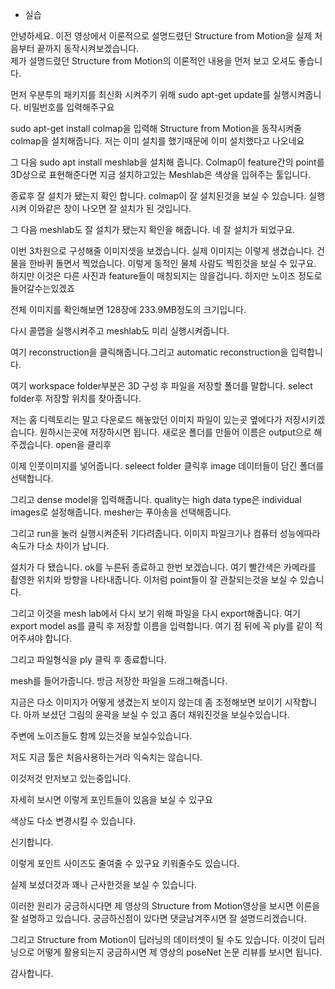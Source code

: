 - 실습

안녕하세요. 이전 영상에서 이론적으로 설명드렸던 Structure from Motion을 실제 처음부터 끝까지 동작시켜보겠습니다.  
제가 설명드렸던 Structure from Motion의 이론적인 내용을 먼저 보고 오셔도 좋습니다.  

먼저 우분투의 패키지를 최신화 시켜주기 위해 sudo apt-get update를 실행시켜줍니다.
비밀번호를 입력해주구요 

sudo apt-get install colmap을 입력해 Structure from Motion을 동작시켜줄 colmap을 설치해줍니다.
저는 이미 설치를 했기때문에 이미 설치했다고 나오네요

그 다음 sudo apt install meshlab을 설치해 줍니다. 
Colmap이 feature간의 point를 3D상으로 표현해준다면 지금 설치하고있는 Meshlab은 색상을 입혀주는 툴입니다.

종료후 잘 설치가 됐는지 확인 합니다. colmap이 잘 설치된것을 보실 수 있습니다. 
실행시켜 이와같은 창이 나오면 잘 설치가 된 것입니다.

그 다음 meshlab도 잘 설치가 됐는지 확인을 해줍니다. 네 잘 설치가 되었구요.

이번 3차원으로 구성해줄 이미지셋을 보겠습니다. 실제 이미지는 이렇게 생겼습니다. 건물을 한바퀴 돌면서 찍었습니다. 
이렇게 동적인 물체 사람도 찍힌것을 보실 수 있구요. 하지만 이것은 다른 사진과 feature들이 매칭되지는 않을겁니다. 
하지만 노이즈 정도로 들어갈수는있겠죠

전체 이미지를 확인해보면 128장에 233.9MB정도의 크기입니다.

다시 콜맵을 실행시켜주고 meshlab도 미리 실행시켜줍니다.

여기 reconstruction을 클릭해줍니다.그리고 automatic reconstruction을 입력합니다.

여기 workspace folder부분은 3D 구성 후 파일을 저장할 폴더를 말합니다.
select folder후 저장할 위치를 찾아줍니다.

저는 홈 디렉토리는 말고 다운로드 해놓았던 이미지 파일이 있는곳 옆에다가 저장시키겠습니다. 원하시는곳에 저장하시면 됩니다. 
새로운 폴더를 만들어 이름은 output으로 해주겠습니다.  open을 클리후

이제 인풋이미지를 넣어줍니다. seleect folder 클릭후 image 데이터들이 담긴 폴더를 선택합니다.

그리고 dense model을 입력해줍니다. quality는 high data type은 individual images로 설정해줍니다. mesher는 푸아송을 선택해줍니다.

그리고 run을 눌러 실행시켜준뒤 기다려줍니다. 이미지 파일크기나 컴퓨터 성능에따라 속도가 다소 차이가 납니다.

설치가 다 됐습니다. ok를 누른뒤 종료하고 한번 보겠습니다. 여기 빨간색은 카메라를 촬영한 위치와 방향을 나타내줍니다. 
이처럼 point들이 잘 관찰되는것을 보실 수 있습니다. 

그리고 이것을 mesh lab에서 다시 보기 위해 파일을 다시 export해줍니다.
여기 export model as를 클릭 후 저장할 이름을 입력합니다. 여기 점 뒤에 꼭 ply를 같이 적어주셔야 합니다.

그리고 파일형식을 ply 클릭 후 종료합니다.

mesh를 들어가줍니다. 
방금 저장한 파일을 드래그해줍니다. 

지금은 다소 이미지가 어떻게 생겼는지 보이지 않는데 좀 조정해보면 보이기 시작합니다. 
아까 보셨던 그림의 윤곽을 보실 수 있고 좀더 채워진것을 보실수있습니다.

주변에 노이즈들도 함께 있는것을 보실수있습니다.

저도 지금 툴은 처음사용하는거라 익숙치는 않습니다.

이것저것 만저보고 있는중입니다.

자세히 보시면 이렇게 포인트들이 있음을 보실 수 있구요

색상도 다소 변경시킬 수 있습니다.

신기합니다.

이렇게 포인트 사이즈도 줄여줄 수 있구요 키워줄수도 있습니다. 

실제 보셨더것과 꽤나 근사한것을 보실 수 있습니다.

이러한 원리가 궁금하시다면 제 영상의 Structure from Motion영상을 보시면 이론을 잘 설명하고 있습니다.
궁금하신점이 있다면 댓글남겨주시면 잘 설명드리겠습니다.

그리고 Structure from Motion이 딥러닝의 데이터셋이 될 수도 있습니다. 이것이 딥러닝으로 어떻게 활용되는지 궁금하시면 제 영상의 poseNet 논문 리뷰를 보시면 됩니다. 

감사합니다.
